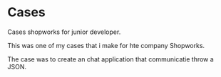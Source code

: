 # Cases
Cases shopworks for junior developer.

This was one of my cases that i make for hte company Shopworks.

The case was to create an chat application that communicatie throw a JSON.
